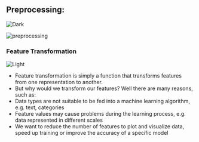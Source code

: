 ## Preprocessing:
 ![Dark](https://user-images.githubusercontent.com/12748752/126914729-75e0fed5-fdaa-4216-81c8-719340e80694.png)

 ![preprocessing](https://user-images.githubusercontent.com/12748752/126914717-48cc96d8-956a-4e6d-88b6-0166fb71290e.jpg)
 
### Feature Transformation
![Light](https://user-images.githubusercontent.com/12748752/126914730-b5b13ba9-4d20-4ebf-b0ed-231af4c8b984.png)

* Feature transformation is simply a function that transforms features from one representation to another. 
* But why would we transform our features? Well there are many reasons, such as:
 *  Data types are not suitable to be fed into a machine learning algorithm, e.g. text, categories
 *  Feature values may cause problems during the learning process, e.g. data represented in different scales
 * We want to reduce the number of features to plot and visualize data, speed up training or improve the accuracy of a specific model


